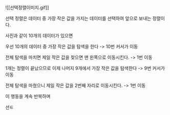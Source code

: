 ![[선택정렬이미지.gif]]

선택 정렬은 데이터 중 가장 작은 값을 가지는 데이터를 선택하여 앞으로 보내는 정렬이다.  

사진과 같이 10개의 데이터가 있으면 

우선 10개의 데이터 중 가장 작은 값을 탐색을 한다 -> 10번 커서가 이동 

전체 탐색을 마치면 제일 작은 값을 찾으면 맨 왼쪽으로 이동시킨다.  -> 1번 이동   

1개는 정렬이 끝났으므로 이제 나머지 9개에서 가장 작은 값을 탐색한다 -> 9번 커서가 이동

전체 탐색을 마쳤으니 제일 작은 값을 2번째 자리로 이동시킨다. -> 1번 이동

이 행동을 계속 반복하며  

선ㅌ